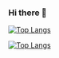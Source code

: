 ### Hi there 👋

<!--
**kgljh000624/kgljh000624** is a ✨ _special_ ✨ repository because its `README.md` (this file) appears on your GitHub profile.

Here are some ideas to get you started:

- 🔭 I’m currently working on ...
- 🌱 I’m currently learning ...
- 👯 I’m looking to collaborate on ...
- 🤔 I’m looking for help with ...
- 💬 Ask me about ...
- 📫 How to reach me: ...
- 😄 Pronouns: ...
- ⚡ Fun fact: ...
-->

<!-- 언어 사용 통계량 + 표시할 언어 수 지정(5개) -->
[![Top Langs](https://github-readme-stats.vercel.app/api/top-langs/?username=kgljh000624&langs_count=5)](https://github.com/kgljh000624/github-readme-stats)

<!-- 컴택트한 카드 레이아웃 설정 -->
[![Top Langs](https://github-readme-stats.vercel.app/api/top-langs/?username=kgljh000624&layout=compact)](https://github.com/kgljh000624/github-readme-stats)

